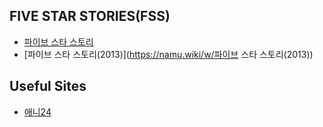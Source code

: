 ## FIVE STAR STORIES(FSS)

* [파이브 스타 스토리](https://namu.wiki/w/%ED%8C%8C%EC%9D%B4%EB%B8%8C%20%EC%8A%A4%ED%83%80%20%EC%8A%A4%ED%86%A0%EB%A6%AC)
* [파이브 스타 스토리(2013)](https://namu.wiki/w/파이브 스타 스토리(2013))



## Useful Sites

* [애니24](https://ohli24.net/)

